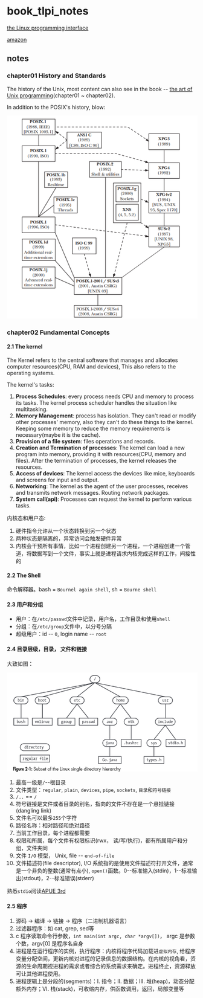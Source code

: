 # book_tlpi_notes

[the Linux programming interface](https://man7.org/tlpi/)

[amazon](https://www.amazon.com/Linux-Programming-Interface-System-Handbook/dp/1593272200)


## notes
### chapter01 History and Standards
The history of the Unix, most content can also see in the book -- [the art of Unix programming](https://www.amazon.com/UNIX-Programming-Addison-Wesley-Professional-Computng/dp/0131429019)(chapter01 ~ chapter02).

In addition to the POSIX's history, blow:

![Posix history](img/posix_history.png)
### chapter02 Fundamental Concepts
#### 2.1 The kernel
The Kernel refers to the central software that manages and allocates computer resources(CPU, RAM and devices), This also refers to the operating systems.

The kernel's tasks:
1. **Process Schedules**: every process needs CPU and memory to process its tasks. The kernel process scheduler handles the situation like multitasking.
2. **Memory Management**: process has isolation. They can't read or modify other processes' memory, also they can't do these things to the kernel. Keeping some memory to reduce the memory requirements is necessary(maybe it is the cache).
3. **Provision of a file system**: files operations and records.
4. **Creation and Termination of processes**: The kernel can load a new program into memory, providing it with resources(CPU, memory and files). After the termination of processes, the kernel releases the resources.
5. **Access of devices**: The kernel access the devices like mice, keyboards and screens for input and output.
6. **Networking**: The kernel as the agent of the user processes, receives and transmits network messages. Routing network packages.
7. **System call(api)**: Processes can request the kernel to perform various tasks.


内核态和用户态: 
1. 硬件指令允许从一个状态转换到另一个状态
2. 两种状态是隔离的，异常访问会触发硬件异常
3. 内核会干预所有事情，比如一个进程创建另一个进程，一个进程创建一个管道，将数据写到一个文件，事实上就是进程请求内核完成这样的工作，间接性的

#### 2.2 The Shell
命令解释器。bash = `Bournel again shell`, sh = `Bourne shell`

#### 2.3 用户和分组
+ 用户：在`/etc/passwd`文件中记录，用户名，工作目录和使用`shell`
+ 分组：在`/etc/group`文件中，以分号分隔
+ 超级用户：id -- `0`, login name -- `root`

#### 2.4 目录层级，目录， 文件和链接
大致如图：

![directory hierarchy](img/directory_hierarchy.png)

1. 最高一级是`/`--根目录
2. 文件类型：`regular`, `plain`, `devices`, `pipe`, `sockets`, `目录`和`符号链接`
3. `/..` == `/`
4. 符号链接是文件或者目录的别名，指向的文件不存在是一个悬挂链接(dangling link)
5. 文件名可以最多`255`个字符
6. 路径名称：相对路径和绝对路径
7. 当前工作目录，每个进程都需要
8. 权限和所属，每个文件有权限标识(rwx， 读/写/执行)，都有所属用户和分组，文件夹同
9. 文件 `I/O` 模型， Unix, file -- `end-of-file`
10. 文件描述符(file descriptor), I/O 系统指的是使用文件描述符打开文件，通常是一个非负的整数(通常有点小), `open()`函数。0--标准输入(stdin)，1--标准输出(stdout)，2--标准错误(stderr)

熟悉`stdio`阅读[APUE 3rd](https://www.amazon.com/Advanced-Programming-UNIX-Environment-3rd/dp/0321637739)

#### 2.5 程序
1. 源码 -> 编译 -> 链接 -> 程序（二进制机器语言）
2. 过滤器程序：如 cat, grep, sed等
3. c 程序读取命令行参数，`int main(int argc, char *argv[])`， argc 是参数个数，argv[0] 是程序名自身
4. 进程是在运行程序的实例，执行程序：内核将程序代码加载进`虚拟内存`, 给程序变量分配空间，更新内核对进程的记录信息的数据结构。在内核的视角看，资源的生命周期视进程的需求或者综合的系统需求来确定。进程终止，资源释放可让其他进程使用。
5. 进程逻辑上是分段的(segments)：I. 指令；II. 数据；III. 堆(heap)，动态分配额外内存；VI. 栈(stack)，可收缩内存，供函数调用，返回，局部变量等